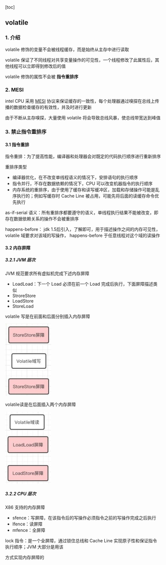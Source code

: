 [toc]

## volatile

### 1. 介绍

volatile 修饰的变量不会被线程缓存，而是始终从主存中进行读取

volatile 保证了不同线程对共享变量操作的可见性，一个线程修改了此属性后，其他线程可以立即得到修改后的值

volatile 修饰的属性不会被 **指令重排序**



### 2. MESI

intel CPU 采用 <a name="jump" href="../../计算机组成原理/存储器.md">MESI</a> 协议来保证缓存的一致性，每个处理器通过嗅探在总线上传播的数据检查缓存的有效性，并及时进行更新

由于不断从主存嗅探，大量使用 volatile 将会导致总线风暴，使总线带宽达到峰值



### 3. 禁止指令重排序

#### 3.1 指令重排

指令重排：为了提高性能，编译器和处理器会对既定的代码执行顺序进行重新排序

重排序类型

- 编译器优化，在不改变单线程语义的情况下，安排语句的执行顺序
- 指令并行，不存在数据依赖的情况下，CPU  可以改变机器指令的执行顺序
- 内存系统的重排序，由于使用了缓存和读写缓冲区，加载和存储操作可能是乱序执行的；例如写缓存时 Cache Line 被占用，可能先将后面的读缓存命令优先执行

as-if-serial 语义：所有重排序都要遵守的语义，单线程执行结果不能被改变，即存在数据依赖关系的操作不会被重排序

happens-before： jdk 1.5后引入，了解即可，用于描述操作之间的内存可见性，volatile 域要求对该域的写操作， happens-before 于任意线程对这个域的读操作

#### 3.2 内存屏障

##### 3.2.1 JVM 层次

JVM 规范要求所有虚拟机完成下述内存屏障

- LoadLoad：下一个 Load 必须在前一个 Load 完成后执行，下面屏障描述类似
- StroreStore
- LoadStore
- StoreLoad



volatile 写是在前面和后面分别插入内存屏障

<img src="img/volatile写屏障.jpg"/>

volatile读是在后面插入两个内存屏障

<img src="img/volatile读屏障.jpg" />

##### 3.2.2 CPU 层次

X86 支持的内存屏障

- sfence：写屏障，在该指令后的写操作必须指令之前的写操作完成之后执行
- lfence：读屏障
- mfence：全屏障

lock 指令：是一个全屏障，通过锁住总线和 Cache Line 实现原子性和保证指令执行顺序；JVM 大部分是用该

方式实现内存屏障的